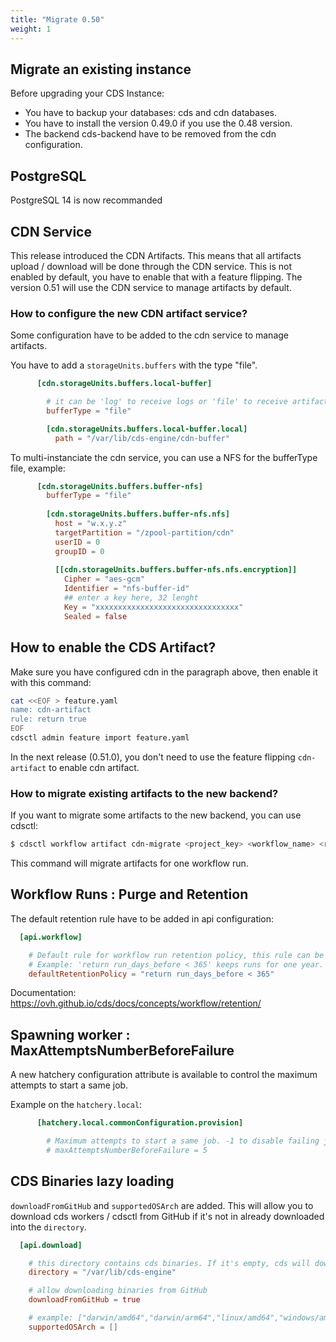 ```yaml
---
title: "Migrate 0.50"
weight: 1
---
```


## Migrate an existing instance

Before upgrading your CDS Instance:
- You have to backup your databases: cds and cdn databases.
- You have to install the version 0.49.0 if you use the 0.48 version.
- The backend cds-backend have to be removed from the cdn configuration.

## PostgreSQL

PostgreSQL 14 is now recommanded

## CDN Service

This release introduced the CDN Artifacts. This means that all artifacts upload / download will be done through the CDN service.
This is not enabled by default, you have to enable that with a feature flipping. The version 0.51 will use the CDN service to manage artifacts by default.

### How to configure the new CDN artifact service?

Some configuration have to be added to the cdn service to manage artifacts.

You have to add a `storageUnits.buffers` with the type "file".
```toml
      [cdn.storageUnits.buffers.local-buffer]

        # it can be 'log' to receive logs or 'file' to receive artifacts
        bufferType = "file"

        [cdn.storageUnits.buffers.local-buffer.local]
          path = "/var/lib/cds-engine/cdn-buffer"
```

To multi-instanciate the cdn service, you can use a NFS for the bufferType file, example:
    
```toml
      [cdn.storageUnits.buffers.buffer-nfs]
        bufferType = "file"
 
        [cdn.storageUnits.buffers.buffer-nfs.nfs]
          host = "w.x.y.z"
          targetPartition = "/zpool-partition/cdn"
          userID = 0
          groupID = 0
 
          [[cdn.storageUnits.buffers.buffer-nfs.nfs.encryption]]
            Cipher = "aes-gcm"
            Identifier = "nfs-buffer-id"
            ## enter a key here, 32 lenght
            Key = "xxxxxxxxxxxxxxxxxxxxxxxxxxxxxxxx"
            Sealed = false   
```

## How to enable the CDS Artifact?

Make sure you have configured cdn in the paragraph above, then enable it with this command:

```sh
cat <<EOF > feature.yaml
name: cdn-artifact
rule: return true
EOF
cdsctl admin feature import feature.yaml
```

In the next release (0.51.0), you don't need to use the feature flipping `cdn-artifact` to enable cdn artifact.

### How to migrate existing artifacts to the new backend?

If you want to migrate some artifacts to the new backend, you can use cdsctl:
```sh
$ cdsctl workflow artifact cdn-migrate <project_key> <workflow_name> <run_number>
```
This command will migrate artifacts for one workflow run.

## Workflow Runs : Purge and Retention

The default retention rule have to be added in api configuration:

```toml
  [api.workflow]

    # Default rule for workflow run retention policy, this rule can be overridden on each workflow.
    # Example: 'return run_days_before < 365' keeps runs for one year.
    defaultRetentionPolicy = "return run_days_before < 365"
```
Documentation: https://ovh.github.io/cds/docs/concepts/workflow/retention/

## Spawning worker : MaxAttemptsNumberBeforeFailure

A new hatchery configuration attribute is available to control the maximum attempts to start a same job.

Example on the `hatchery.local`:

```toml
      [hatchery.local.commonConfiguration.provision]

        # Maximum attempts to start a same job. -1 to disable failing jobs when too many attempts
        # maxAttemptsNumberBeforeFailure = 5
```

## CDS Binaries lazy loading

`downloadFromGitHub` and `supportedOSArch` are added. This will allow you to download cds workers / cdsctl from GitHub if it's not in already downloaded into the `directory`.

```toml
  [api.download]

    # this directory contains cds binaries. If it's empty, cds will download binaries from GitHub (property downloadFromGitHub) or from an artifactory instance (property artifactory) to it
    directory = "/var/lib/cds-engine"

    # allow downloading binaries from GitHub
    downloadFromGitHub = true

    # example: ["darwin/amd64","darwin/arm64","linux/amd64","windows/amd64"]. If empty, all os / arch are supported: windows,darwin,linux,freebsd,openbsd and amd64,arm,386,arm64,ppc64le
    supportedOSArch = []
```

